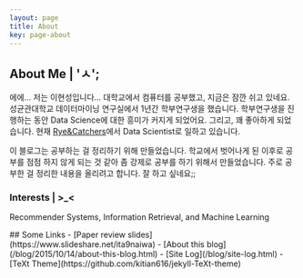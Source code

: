 ```yaml
---
layout: page
title: About
key: page-about
---
```

## About Me | 'ㅅ';

에에... 저는 이현성입니다... 대학교에서 컴퓨터를 공부했고, 지금은 잠깐 쉬고 있네요.
성균관대학교 데이터마이닝 연구실에서 1년간 학부연구생을 했습니다.
학부연구생을 진행하는 동안 Data Science에 대한 흥미가 커지게 되었어요. 그리고, 꽤 좋아하게 되었습니다.
현재 [Rye&Catchers](http://http://bibly.kr/)에서 Data Scientist로 일하고 있습니다.

이 블로그는 공부하는 걸 정리하기 위해 만들었습니다.
학교에서 벗어나게 된 이후로 공부를 점점 하지 않게 되는 것 같아 좀 강제로 공부를 하기 위해서 만들었습니다. 
주로 공부한 걸 정리한 내용을 올리려고 합니다.
잘 하고 싶네요;;


### Interests | >_<
Recommender Systems, Information Retrieval, and Machine Learning
<!-- more --!>



## Some Links
- [Paper review slides](https://www.slideshare.net/ita9naiwa)
- [About this blog](/blog/2015/10/14/about-this-blog.html)
- [Site Log](/blog/site-log.html)
- [TeXt Theme](https://github.com/kitian616/jekyll-TeXt-theme) 

